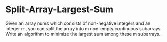 # Split-Array-Largest-Sum
Given an array nums which consists of non-negative integers and an integer m, you can split the array into m non-empty continuous subarrays.  Write an algorithm to minimize the largest sum among these m subarrays.
